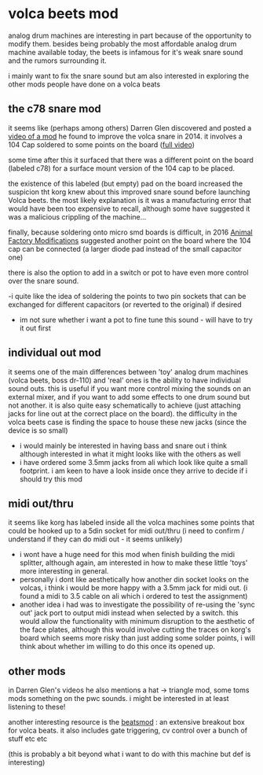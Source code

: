# volca beets mod

analog drum machines are interesting in part because of the opportunity
to modify them. besides being probably the most affordable analog drum machine
available today, the beets is infamous for it's weak snare sound and the rumors
surrounding it.

i mainly want to fix the snare sound but am also interested in exploring the other mods people have done on a volca beats

## the c78 snare mod

it seems like (perhaps among others) Darren Glen discovered and posted a 
[video of a mod] he found to improve the volca snare in 2014.
it involves a 104 Cap soldered to some points on the board ([full video])

some time after this it surfaced that there was a different point on
the board (labeled c78) for a surface mount version of the 104 cap to be placed.

the existence of this labeled (but empty) pad on the board increased the suspicion
tht korg knew about this improved snare sound before launching Volca beets.
the most likely explanation is it was a manufacturing error that would have been 
too expensive to recall, although some have suggested it was a malicious crippling of the 
machine...

finally, because soldering onto micro smd boards is difficult, in 2016
[Animal Factory Modifications] suggested another point on the board where 
the 104 cap can be connected (a larger diode pad instead of the small capacitor one)

there is also the option to add in a switch or pot to have even more control over 
the snare sound. 

-i quite like the idea of soldering the points to two pin sockets 
that can be exchanged for different capacitors (or reverted to the original) if desired
- im not sure whether i want a pot to fine tune this sound - will have to try it out first

## individual out mod

it seems one of the main differences between 'toy' analog drum machines 
(volca beets, boss dr-110) and 'real' ones is the ability to have individual sound
outs.
this is useful if you want more control mixing the sounds on an external mixer, 
and if you want to add some effects to one drum sound but not another.
it is also quite easy schematically to achieve (just attaching jacks for line out at the 
correct place on the board). 
the difficulty in the volca beets case is finding the space to house these new jacks
(since the device is so small)

- i would mainly be interested in having bass and snare out i think although interested
in what it might looks like with the others as well
- i have ordered some 3.5mm jacks from ali which look like quite a small footprint.
i am keen to have a look inside once they arrive to decide if i should try this mod

## midi out/thru

it seems like korg has labeled inside all the volca machines some points that could 
be hooked up to a 5din socket for midi out/thru (i need to confirm / understand if they
can do midi out - it seems unlikely)
- i wont have a huge need for this mod when finish building the midi splitter, although
again, am interested in how to make these little 'toys' more interesting in general.
- personally i dont like aesthetically how another din socket looks on the volcas,
i think i would be more happy with a 3.5mm jack for midi out.
(i found a midi to 3.5 cable on ali which i ordered to test the assignment)
- another idea i had was to investigate the possibility of re-using the
'sync out' jack port to output midi instead when selected by a switch.
this would allow the functionality with minimum disruption
to the aesthetic of the face plates, although this would involve cutting the traces
on korg's board which seems more risky than just adding some solder points,
i will think about whether im willing to do this once its opened up.

## other mods

in Darren Glen's videos he also mentions a hat -> triangle mod, some toms mods
something on the pwc sounds. i might be interested in at least listening to these!

another interesting resource is the [beatsmod] : an extensive breakout box
for volca beats.
it also includes gate triggering, cv control over a bunch of stuff etc etc

(this is probably a bit beyond what i want to do with this machine but def is interesting)

[video of a mod]: https://www.youtube.com/watch?v=m6nYy1mtYks&feature=youtu.be
[full video]: https://www.youtube.com/watch?v=7P3bmype2c0
[Animal Factory Modifications]: http://www.animalfactoryamps.com/single-post/2016/09/20/PSA-The-Korg-Volca-Beats-Snare-Mod---now-easier
[beatsmod]: https://www.metatronicmods.com/beatsmod.html
